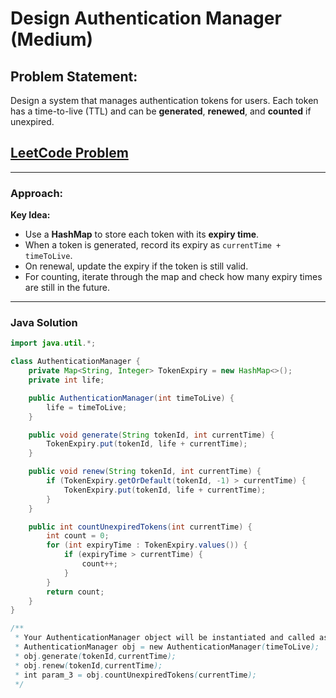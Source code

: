 # Design Authentication Manager (Medium)

## Problem Statement:  
Design a system that manages authentication tokens for users. Each token has a time-to-live (TTL) and can be **generated**, **renewed**, and **counted** if unexpired.

## [LeetCode Problem](https://leetcode.com/problems/design-authentication-manager/)

---

### Approach:  

**Key Idea:**  
- Use a **HashMap** to store each token with its **expiry time**.  
- When a token is generated, record its expiry as `currentTime + timeToLive`.  
- On renewal, update the expiry if the token is still valid.  
- For counting, iterate through the map and check how many expiry times are still in the future.  

---

### Java Solution  

```java
import java.util.*;

class AuthenticationManager {
    private Map<String, Integer> TokenExpiry = new HashMap<>();
    private int life;

    public AuthenticationManager(int timeToLive) {
        life = timeToLive;
    }

    public void generate(String tokenId, int currentTime) {
        TokenExpiry.put(tokenId, life + currentTime);
    }

    public void renew(String tokenId, int currentTime) {
        if (TokenExpiry.getOrDefault(tokenId, -1) > currentTime) {
            TokenExpiry.put(tokenId, life + currentTime);
        }
    }

    public int countUnexpiredTokens(int currentTime) {
        int count = 0;
        for (int expiryTime : TokenExpiry.values()) {
            if (expiryTime > currentTime) {
                count++;
            }
        }
        return count;
    }
}

/**
 * Your AuthenticationManager object will be instantiated and called as such:
 * AuthenticationManager obj = new AuthenticationManager(timeToLive);
 * obj.generate(tokenId,currentTime);
 * obj.renew(tokenId,currentTime);
 * int param_3 = obj.countUnexpiredTokens(currentTime);
 */
